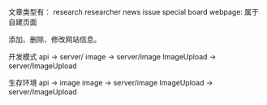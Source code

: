 文章类型有：
research
researcher
news
issue
special
board
webpage: 属于自建页面

添加、删除、修改网站信息。


开发模式 
api -> server/
image -> server/image
ImageUpload -> server/ImageUpload

生存环境 
api -> image
image -> server/image
ImageUpload -> server/ImageUpload

